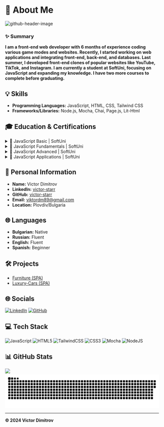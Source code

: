 # 💫 About Me
![github-header-image](https://github.com/user-attachments/assets/4715bbc7-58fe-4359-8c70-168f4c4c96d1)

### ✨ Summary
**I am a front-end web developer with 6 months of experience coding various game modes and websites. Recently, I started working on web applications and integrating front-end, back-end, and databases. Last summer, I developed front-end clones of popular websites like YouTube, TikTok, and Instagram. I am currently a student at SoftUni, focusing on JavaScript and expanding my knowledge. I have two more courses to complete before graduating.**

## 💡 Skills
- **Programming Languages:** JavaScript, HTML, CSS, Tailwind CSS
- **Frameworks/Libraries:** Node.js, Mocha, Chai, Page.js, Lit-Html
## 🎓 Education & Certifications

<details>
  <summary>📂 JavaScript Basic | SoftUni</summary>
  <ul>
    <li><strong>Dates Attended:</strong> Sep 2023 – Oct 2023</li>
    <li><strong>Date Issued:</strong> Oct 2023</li>
    <li><strong>Location:</strong> Online</li>
    <li><strong>Details:</strong> 100/100</li>
  </ul>
</details>

<details>
  <summary>📂 JavaScript Fundamentals | SoftUni</summary>
  <ul>
    <li><strong>Dates Attended:</strong> Jan 2024 – Mar 2024</li>
    <li><strong>Date Issued:</strong> Mar 2024</li>
    <li><strong>Location:</strong> Online</li>
    <li><strong>Details:</strong> 100/100</li>
  </ul>
</details>

<details>
  <summary>📂 JavaScript Advanced | SoftUni</summary>
  <ul>
    <li><strong>Dates Attended:</strong> May 2024 – Jun 2024</li>
    <li><strong>Date Issued:</strong> Jun 2024</li>
    <li><strong>Location:</strong> Online</li>
    <li><strong>Details:</strong> 100/100</li>
  </ul>
</details>

<details>
  <summary>📂 JavaScript Applications | SoftUni</summary>
  <ul>
    <li><strong>Dates Attended:</strong> Jun 2024 – Aug 2024</li>
    <li><strong>Date Issued:</strong> Aug 2024</li>
    <li><strong>Location:</strong> Online</li>
    <li><strong>Details:</strong> 100/100</li>
  </ul>
</details>

## 📝 Personal Information
- **Name:** Victor Dimitrov
- **LinkedIn:** [victor-starr](https://linkedin.com/in/victor-starr)
- **GitHub:** [victor-starr](https://github.com/victor-starr)
- **Email:** viktordm89@gmail.com
- **Location:** Plovdiv/Bulgaria

## 🌐 Languages
- **Bulgarian:** Native
- **Russian:** Fluent
- **English:** Fluent
- **Spanish:** Beginner

## 🛠️ Projects

- [Furniture (SPA)](https://github.com/Victor-starr/Furniture)
- [Luxury-Cars (SPA)](https://github.com/Victor-starr/Our-Luxury-Cars)


## 🌐 Socials

[![LinkedIn](https://img.shields.io/badge/linkedin-%230077B5.svg?style=for-the-badge&logo=linkedin&logoColor=white)](https://www.linkedin.com/in/victor-starr/)
[![GitHub](https://img.shields.io/badge/github-%23121011.svg?style=for-the-badge&logo=github&logoColor=white)](https://github.com/victor-starr)

## 💻 Tech Stack

![JavaScript](https://img.shields.io/badge/javascript-%23323330.svg?style=for-the-badge&logo=javascript&logoColor=%23F7DF1E)
![HTML5](https://img.shields.io/badge/html5-%23E34F26.svg?style=for-the-badge&logo=html5&logoColor=white)
![TailwindCSS](https://img.shields.io/badge/tailwindcss-%2338B2AC.svg?style=for-the-badge&logo=tailwind-css&logoColor=white)
![CSS3](https://img.shields.io/badge/css3-%231572B6.svg?style=for-the-badge&logo=css3&logoColor=white)
![Mocha](https://img.shields.io/badge/-mocha-%238D6748?style=for-the-badge&logo=mocha&logoColor=white)
![NodeJS](https://img.shields.io/badge/node.js-6DA55F?style=for-the-badge&logo=node.js&logoColor=white)

## 📊 GitHub Stats

![](https://github-readme-stats.vercel.app/api/top-langs/?username=Victor-starr&theme=dark&hide_border=false&include_all_commits=false&count_private=false&layout=compact)
<a href=#><img src="contributions.svg"></a>

---

**© 2024 Victor Dimitrov**
